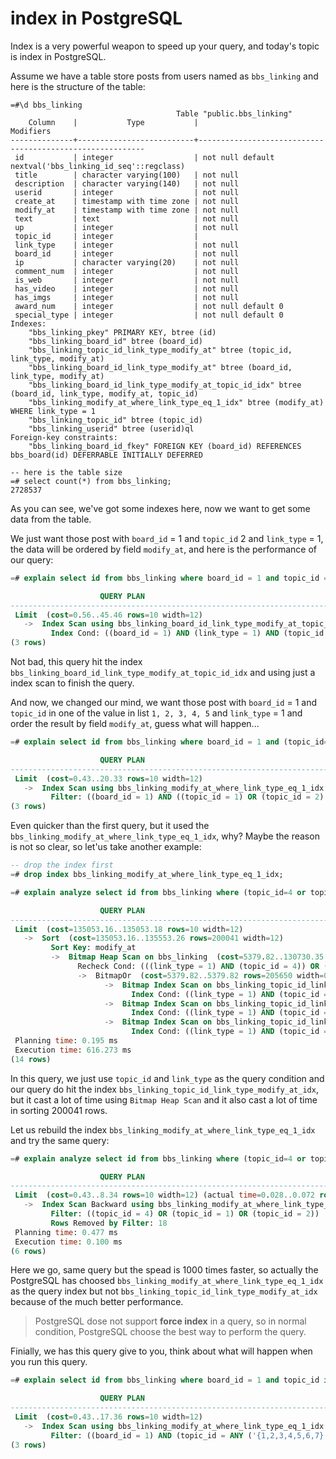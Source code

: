 # index in PostgreSQL
Index is a very powerful weapon to speed up your query, and today's topic is index in PostgreSQL.

Assume we have a table store posts from users named as `bbs_linking` and here is the structure of the table:

```
=#\d bbs_linking
                                     Table "public.bbs_linking"
    Column    |           Type           |                        Modifiers
--------------+--------------------------+----------------------------------------------------------
 id           | integer                  | not null default nextval('bbs_linking_id_seq'::regclass)
 title        | character varying(100)   | not null
 description  | character varying(140)   | not null
 userid       | integer                  | not null
 create_at    | timestamp with time zone | not null
 modify_at    | timestamp with time zone | not null
 text         | text                     | not null
 up           | integer                  | not null
 topic_id     | integer                  |
 link_type    | integer                  | not null
 board_id     | integer                  | not null
 ip           | character varying(20)    | not null
 comment_num  | integer                  | not null
 is_web       | integer                  | not null
 has_video    | integer                  | not null
 has_imgs     | integer                  | not null
 award_num    | integer                  | not null default 0
 special_type | integer                  | not null default 0
Indexes:
    "bbs_linking_pkey" PRIMARY KEY, btree (id)
    "bbs_linking_board_id" btree (board_id)
    "bbs_linking_topic_id_link_type_modify_at" btree (topic_id, link_type, modify_at)
    "bbs_linking_board_id_link_type_modify_at" btree (board_id, link_type, modify_at)
    "bbs_linking_board_id_link_type_modify_at_topic_id_idx" btree (board_id, link_type, modify_at, topic_id)
    "bbs_linking_modify_at_where_link_type_eq_1_idx" btree (modify_at) WHERE link_type = 1
    "bbs_linking_topic_id" btree (topic_id)
    "bbs_linking_userid" btree (userid)ql
Foreign-key constraints:
    "bbs_linking_board_id_fkey" FOREIGN KEY (board_id) REFERENCES bbs_board(id) DEFERRABLE INITIALLY DEFERRED

-- here is the table size
=# select count(*) from bbs_linking;
2728537
```

As you can see, we've got some indexes here, now we want to get some data from the table. 

We just want those post with `board_id` = 1 and `topic_id` 2 and `link_type` = 1, the data will be ordered by field `modify_at`,  and here is the performance of our query:

```sql
=# explain select id from bbs_linking where board_id = 1 and topic_id = 2 and link_type = 1 order by modify_at limit 10;

					QUERY PLAN
------------------------------------------------------------------------------------------------------
 Limit  (cost=0.56..45.46 rows=10 width=12)
   ->  Index Scan using bbs_linking_board_id_link_type_modify_at_topic_id_idx on bbs_linking  (cost=0.56..135834.13 rows=30249 width=12)
         Index Cond: ((board_id = 1) AND (link_type = 1) AND (topic_id = 2))
(3 rows)
```

Not bad, this query hit the index `bbs_linking_board_id_link_type_modify_at_topic_id_idx` and using just a index scan to finish the query.

And now, we changed our mind, we want those post with `board_id` = 1 and `topic_id` in one of the value in list `1, 2, 3, 4, 5` and `link_type` = 1 and order the result by field `modify_at`, guess what will happen...

```sql
=# explain select id from bbs_linking where board_id = 1 and (topic_id=1 or topic_id=2 or topic_id=3 or topic_id = 4 or topic_id = 5) and link_type = 1 order by modify_at limit 10;  

					QUERY PLAN
------------------------------------------------------------------------------------------------------
 Limit  (cost=0.43..20.33 rows=10 width=12)
   ->  Index Scan using bbs_linking_modify_at_where_link_type_eq_1_idx on bbs_linking  (cost=0.43..173265.85 rows=87070 width=12)
         Filter: ((board_id = 1) AND ((topic_id = 1) OR (topic_id = 2) OR (topic_id = 3) OR (topic_id= 4) OR (topic_id = 5)))
(3 rows)
```

Even quicker than the first query, but it used the `bbs_linking_modify_at_where_link_type_eq_1_idx`, why? Maybe the reason is not so clear, so let'us take another example:

```sql
-- drop the index first
=# drop index bbs_linking_modify_at_where_link_type_eq_1_idx;

=# explain analyze select id from bbs_linking where (topic_id=4 or topic_id=1 or topic_id = 2) and link_type = 1 order by modify_at desc limit 10;

					QUERY PLAN
-------------------------------------------------------------------------------------------------------
 Limit  (cost=135053.16..135053.18 rows=10 width=12)
   ->  Sort  (cost=135053.16..135553.26 rows=200041 width=12)
         Sort Key: modify_at
         ->  Bitmap Heap Scan on bbs_linking  (cost=5379.82..130730.35 rows=200041 width=12)
               Recheck Cond: (((link_type = 1) AND (topic_id = 4)) OR ((link_type = 1) AND (topic_id = 1)) OR ((link_type = 1) AND (topic_id = 2)))
               ->  BitmapOr  (cost=5379.82..5379.82 rows=205650 width=0)
                     ->  Bitmap Index Scan on bbs_linking_topic_id_link_type_modify_at_idx  (cost=0.00..250.58 rows=9815 width=0)
                           Index Cond: ((link_type = 1) AND (topic_id = 4))
                     ->  Bitmap Index Scan on bbs_linking_topic_id_link_type_modify_at_idx  (cost=0.00..2887.97 rows=113554 width=0)
                           Index Cond: ((link_type = 1) AND (topic_id = 1))
                     ->  Bitmap Index Scan on bbs_linking_topic_id_link_type_modify_at_idx  (cost=0.00..2091.24 rows=82281 width=0)
                           Index Cond: ((link_type = 1) AND (topic_id = 2))
 Planning time: 0.195 ms
 Execution time: 616.273 ms
(14 rows)
```

In this query, we just use `topic_id` and `link_type` as the query condition and our query do hit the index `bbs_linking_topic_id_link_type_modify_at_idx`, but it cast a lot of time using `Bitmap Heap Scan` and it also cast a lot of time in sorting 200041 rows.

Let us rebuild the index `bbs_linking_modify_at_where_link_type_eq_1_idx` and try the same query:

```sql
=# explain analyze select id from bbs_linking where (topic_id=4 or topic_id=1 or topic_id = 2)   and link_type = 1 order by modify_at desc limit 10;

					QUERY PLAN
----------------------------------------------------------------------------------------------------------
 Limit  (cost=0.43..8.34 rows=10 width=12) (actual time=0.028..0.072 rows=10 loops=1)
   ->  Index Scan Backward using bbs_linking_modify_at_where_link_type_eq_1_idx on bbs_linking  (cost=0.43..158219.63 rows=200035 width=12) (actual time=0.027..0.071 rows=10 loops=1)
         Filter: ((topic_id = 4) OR (topic_id = 1) OR (topic_id = 2))
         Rows Removed by Filter: 18
 Planning time: 0.477 ms
 Execution time: 0.100 ms
(6 rows)
```

Here we go, same query but the spead is 1000 times faster, so actually the PostgreSQL has choosed `bbs_linking_modify_at_where_link_type_eq_1_idx` as the query index but not `bbs_linking_topic_id_link_type_modify_at_idx` because of the much better performance.

> PostgreSQL dose not support **force index** in a query, so in normal condition, PostgreSQL choose the best way to perform the query.

Finially, we has this query give to you, think about what will happen when you run this query.

```sql
=# explain select id from bbs_linking where board_id = 1 and topic_id in (1,2,3,4,5,6,7) and link_type = 1 order by modify_at limit 10;

					QUERY PLAN
------------------------------------------------------------------------------------------------------
 Limit  (cost=0.43..17.36 rows=10 width=12)
   ->  Index Scan using bbs_linking_modify_at_where_link_type_eq_1_idx on bbs_linking  (cost=0.43..165762.40 rows=97907 width=12)
         Filter: ((board_id = 1) AND (topic_id = ANY ('{1,2,3,4,5,6,7}'::integer[])))
(3 rows)
```
